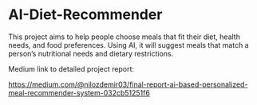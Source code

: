 # AI-Diet-Recommender
This project aims to help people choose meals that fit their diet, health needs, and food preferences. Using AI, it will suggest meals that match a person’s nutritional needs and dietary restrictions.

Medium link to detailed project report:

https://medium.com/@nilozdemir03/final-report-ai-based-personalized-meal-recommender-system-032cb51251f6
